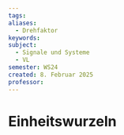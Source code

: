 ```yaml
---
tags: 
aliases:
  - Drehfaktor
keywords: 
subject:
  - Signale und Systeme
  - VL
semester: WS24
created: 8. Februar 2025
professor:
---
```

 
# Einheitswurzeln
